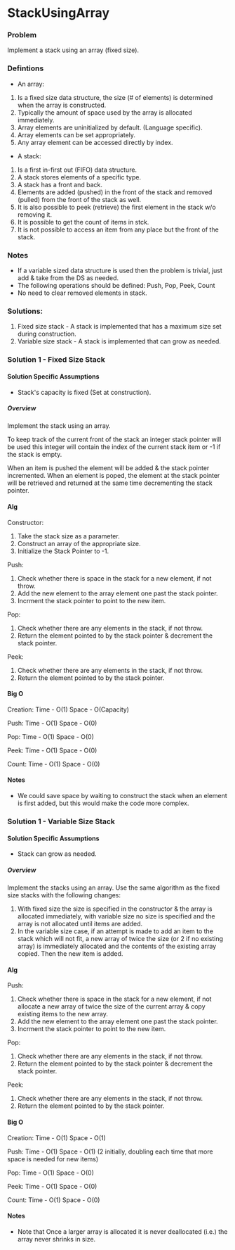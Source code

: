 ﻿# StackUsingArray

### Problem
Implement a stack using an array (fixed size).

### Defintions

- An array:
1. Is a fixed size data structure, the size (# of elements) is determined when the array is constructed.
2. Typically the amount of space used by the array is allocated immediately.
3. Array elements are uninitialized by default. (Language specific).
4. Array elements can be set appropriately.
5. Any array element can be accessed directly by index.

- A stack:
1. Is a first in-first out (FIFO) data structure.
2. A stack stores elements of a specific type.
3. A stack has a front and back.
4. Elements are added (pushed) in the front of the stack and removed
(pulled) from the front of the stack as well.
5. It is also possible to peek (retrieve) the first element in the stack w/o removing it.
6. It is possible to get the count of items in stck.
7. It is not possible to access an item from any place but the front of the stack.

### Notes
- If a variable sized data structure is used then the problem is trivial,
just add & take from the DS as needed.
- The following operations should be defined: Push, Pop, Peek, Count
- No need to clear removed elements in stack.

### Solutions:
1. Fixed size stack - A stack is implemented that has a maximum size set during construction.
2. Variable size stack - A stack is implemented that can grow as needed.

### Solution 1 - Fixed Size Stack

#### Solution Specific Assumptions
- Stack's capacity is fixed (Set at construction).

##### Overview
Implement the stack using an array.

To keep track of the current front of the stack an integer stack pointer will
be used this integer will contain the index of the current stack item or -1 if
the stack is empty.

When an item is pushed the element will be added & the stack pointer incremented. 
When an element is poped, the element at the stack pointer will be retrieved and
returned at the same time decrementing the stack pointer.

#### Alg
Constructor:
1. Take the stack size as a parameter.
2. Construct an array of the appropriate size.
3. Initialize the Stack Pointer to -1.

Push:  
1. Check whether there is space in the stack for a new element, if not throw.
2. Add the new element to the array element one past the stack pointer.
3. Incrment the stack pointer to point to the new item.

Pop:
1. Check whether there are any elements in the stack, if not throw.
2. Return the element pointed to by the stack pointer & decrement the stack pointer.

Peek:
1. Check whether there are any elements in the stack, if not throw.
2. Return the element pointed to by the stack pointer.

#### Big O
Creation:
Time - O(1)
Space - O(Capacity)

Push:
Time - O(1)
Space - O(0)

Pop:
Time - O(1)
Space - O(0)

Peek:
Time - O(1)
Space - O(0)

Count:
Time - O(1)
Space - O(0)

#### Notes
- We could save space by waiting to construct the stack when an element is first added, but this would make the code more complex.

### Solution 1 - Variable Size Stack

#### Solution Specific Assumptions
- Stack can grow as needed.

##### Overview
Implement the stacks using an array. Use the same algorithm as the fixed size
stacks with the following changes:
1. With fixed size the size is specified in the constructor & the array is
allocated immediately, with variable size no size is specified and the array
is not allocated until items are added.
2. In the variable size case, if an attempt is made to add an item to the
stack which will not fit, a new array of twice the size (or 2 if no existing array)
is immediately allocated and the contents of the existing array copied.
Then the new item is added.

#### Alg
Push:  
1. Check whether there is space in the stack for a new element, if not allocate a new array of twice the size of the current array & copy existing items to the new array.
2. Add the new element to the array element one past the stack pointer.
3. Incrment the stack pointer to point to the new item.

Pop:
1. Check whether there are any elements in the stack, if not throw.
2. Return the element pointed to by the stack pointer & decrement the stack pointer.

Peek:
1. Check whether there are any elements in the stack, if not throw.
2. Return the element pointed to by the stack pointer.

#### Big O
Creation:
Time - O(1)
Space - O(1)

Push:
Time - O(1)
Space - O(1) (2 initially, doubling each time that more space is needed for new items)

Pop:
Time - O(1)
Space - O(0)

Peek:
Time - O(1)
Space - O(0)

Count:
Time - O(1)
Space - O(0)

#### Notes
- Note that Once a larger array is allocated it is never deallocated (i.e.) the array never shrinks in size.
